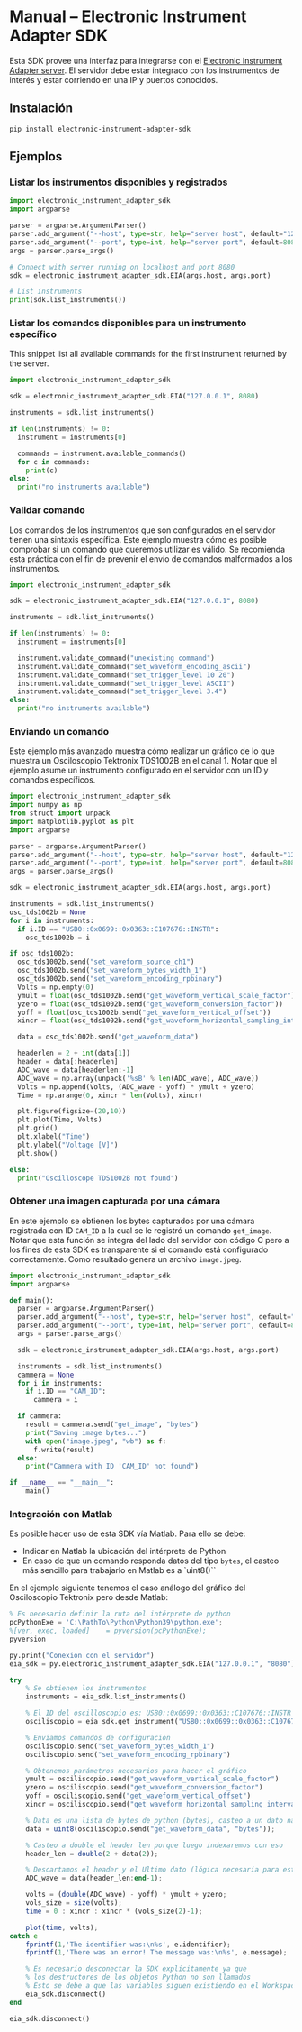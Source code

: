 # Manual – Electronic Instrument Adapter SDK

Esta SDK provee una interfaz para integrarse con el [Electronic Instrument Adapter server](https://github.com/aalvarezwindey/electronic-instrument-adapter/). El servidor debe estar integrado con los instrumentos de interés y estar corriendo en una IP y puertos conocidos.

## Instalación
```
pip install electronic-instrument-adapter-sdk
```

## Ejemplos

### Listar los instrumentos disponibles y registrados
```python
import electronic_instrument_adapter_sdk
import argparse

parser = argparse.ArgumentParser()
parser.add_argument("--host", type=str, help="server host", default="127.0.0.1")
parser.add_argument("--port", type=int, help="server port", default=8080)
args = parser.parse_args()

# Connect with server running on localhost and port 8080
sdk = electronic_instrument_adapter_sdk.EIA(args.host, args.port)

# List instruments
print(sdk.list_instruments())
```

### Listar los comandos disponibles para un instrumento específico

This snippet list all available commands for the first instrument returned by the server.

```python
import electronic_instrument_adapter_sdk

sdk = electronic_instrument_adapter_sdk.EIA("127.0.0.1", 8080)

instruments = sdk.list_instruments()

if len(instruments) != 0:
  instrument = instruments[0]

  commands = instrument.available_commands()
  for c in commands:
    print(c)
else:
  print("no instruments available")
```

### Validar comando

Los comandos de los instrumentos que son configurados en el servidor tienen una sintaxis específica. Este ejemplo muestra cómo es posible comprobar si un comando que queremos utilizar es válido. Se recomienda esta práctica con el fin de prevenir el envío de comandos malformados a los instrumentos.

```python
import electronic_instrument_adapter_sdk

sdk = electronic_instrument_adapter_sdk.EIA("127.0.0.1", 8080)

instruments = sdk.list_instruments()

if len(instruments) != 0:
  instrument = instruments[0]

  instrument.validate_command("unexisting command")
  instrument.validate_command("set_waveform_encoding_ascii")
  instrument.validate_command("set_trigger_level 10 20")
  instrument.validate_command("set_trigger_level ASCII")
  instrument.validate_command("set_trigger_level 3.4")
else:
  print("no instruments available")
```

### Enviando un comando

Este ejemplo más avanzado muestra cómo realizar un gráfico de lo que muestra un Osciloscopio Tektronix TDS1002B en el canal 1. Notar que el ejemplo asume un instrumento configurado en el servidor con un ID y comandos específicos.

```python
import electronic_instrument_adapter_sdk
import numpy as np
from struct import unpack
import matplotlib.pyplot as plt
import argparse

parser = argparse.ArgumentParser()
parser.add_argument("--host", type=str, help="server host", default="127.0.0.1")
parser.add_argument("--port", type=int, help="server port", default=8080)
args = parser.parse_args()

sdk = electronic_instrument_adapter_sdk.EIA(args.host, args.port)

instruments = sdk.list_instruments()
osc_tds1002b = None
for i in instruments:
  if i.ID == "USB0::0x0699::0x0363::C107676::INSTR":
    osc_tds1002b = i

if osc_tds1002b:
  osc_tds1002b.send("set_waveform_source_ch1")
  osc_tds1002b.send("set_waveform_bytes_width_1")
  osc_tds1002b.send("set_waveform_encoding_rpbinary")
  Volts = np.empty(0)
  ymult = float(osc_tds1002b.send("get_waveform_vertical_scale_factor"))
  yzero = float(osc_tds1002b.send("get_waveform_conversion_factor"))
  yoff = float(osc_tds1002b.send("get_waveform_vertical_offset"))
  xincr = float(osc_tds1002b.send("get_waveform_horizontal_sampling_interval"))

  data = osc_tds1002b.send("get_waveform_data")

  headerlen = 2 + int(data[1])
  header = data[:headerlen]
  ADC_wave = data[headerlen:-1]
  ADC_wave = np.array(unpack('%sB' % len(ADC_wave), ADC_wave))
  Volts = np.append(Volts, (ADC_wave - yoff) * ymult + yzero)
  Time = np.arange(0, xincr * len(Volts), xincr)

  plt.figure(figsize=(20,10))
  plt.plot(Time, Volts)
  plt.grid()
  plt.xlabel("Time")
  plt.ylabel("Voltage [V]")
  plt.show()

else:
  print("Oscilloscope TDS1002B not found")
```

### Obtener una imagen capturada por una cámara

En este ejemplo se obtienen los bytes capturados por una cámara registrada con ID `CAM_ID` a la cual se le registró un comando `get_image`. Notar que esta función se integra del lado del servidor con código C pero a los fines de esta SDK es transparente si el comando está configurado correctamente. Como resultado genera un archivo `image.jpeg`.

```python
import electronic_instrument_adapter_sdk
import argparse

def main():
  parser = argparse.ArgumentParser()
  parser.add_argument("--host", type=str, help="server host", default="127.0.0.1")
  parser.add_argument("--port", type=int, help="server port", default=8080)
  args = parser.parse_args()

  sdk = electronic_instrument_adapter_sdk.EIA(args.host, args.port)

  instruments = sdk.list_instruments()
  cammera = None
  for i in instruments:
    if i.ID == "CAM_ID":
      cammera = i

  if cammera:
    result = cammera.send("get_image", "bytes")
    print("Saving image bytes...")
    with open("image.jpeg", "wb") as f:
      f.write(result)
  else:
    print("Cammera with ID 'CAM_ID' not found")

if __name__ == "__main__":
    main()
```

### Integración con Matlab

Es posible hacer uso de esta SDK vía Matlab. Para ello se debe:
* Indicar en Matlab la ubicación del intérprete de Python
* En caso de que un comando responda datos del tipo `bytes`, el casteo más sencillo para trabajarlo en Matlab es a `uint8()``

En el ejemplo siguiente tenemos el caso análogo del gráfico del Osciloscopio Tektronix pero desde Matlab:

```octave
% Es necesario definir la ruta del intérprete de python
pcPythonExe = 'C:\PathTo\Python\Python39\python.exe';
%[ver, exec, loaded]	= pyversion(pcPythonExe);
pyversion

py.print("Conexion con el servidor")
eia_sdk = py.electronic_instrument_adapter_sdk.EIA("127.0.0.1", "8080")

try
    % Se obtienen los instrumentos
    instruments = eia_sdk.list_instruments()

    % El ID del oscilloscopio es: USB0::0x0699::0x0363::C107676::INSTR
    osciliscopio = eia_sdk.get_instrument("USB0::0x0699::0x0363::C107676::INSTR")

    % Enviamos comandos de configuracion
    osciliscopio.send("set_waveform_bytes_width_1")
    osciliscopio.send("set_waveform_encoding_rpbinary")

    % Obtenemos parámetros necesarios para hacer el gráfico
    ymult = osciliscopio.send("get_waveform_vertical_scale_factor")
    yzero = osciliscopio.send("get_waveform_conversion_factor")
    yoff = osciliscopio.send("get_waveform_vertical_offset")
    xincr = osciliscopio.send("get_waveform_horizontal_sampling_interval")

    % Data es una lista de bytes de python (bytes), casteo a un dato nativo de Matlab
    data = uint8(osciliscopio.send("get_waveform_data", "bytes"));

    % Casteo a double el header len porque luego indexaremos con eso
    header_len = double(2 + data(2));

    % Descartamos el header y el Ultimo dato (lógica necesaria para este instrumento y modelo en particular)
    ADC_wave = data(header_len:end-1);

    volts = (double(ADC_wave) - yoff) * ymult + yzero;
    vols_size = size(volts);
    time = 0 : xincr : xincr * (vols_size(2)-1);

    plot(time, volts);
catch e
    fprintf(1,'The identifier was:\n%s', e.identifier);
    fprintf(1,'There was an error! The message was:\n%s', e.message);

    % Es necesario desconectar la SDK explicitamente ya que
    % los destructores de los objetos Python no son llamados
    % Esto se debe a que las variables siguen existiendo en el Workspace de Matlab.
    eia_sdk.disconnect()
end

eia_sdk.disconnect()
```